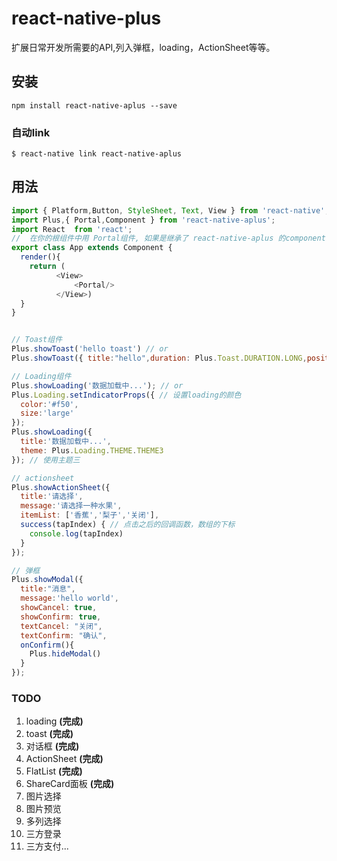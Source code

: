 # react-native-plus
扩展日常开发所需要的API,列入弹框，loading，ActionSheet等等。
## 安装

`npm install react-native-aplus --save`

### 自动link

`$ react-native link react-native-aplus`

## 用法
```javascript
import { Platform,Button, StyleSheet, Text, View } from 'react-native';
import Plus,{ Portal,Component } from 'react-native-aplus';
import React  from 'react';
//  在你的根组件中用 Portal组件, 如果是继承了 react-native-aplus 的component 则可以直接使用this.方法 来代替Plus.方法
export class App extends Component {
  render(){
    return (
          <View>
              <Portal/>
          </View>)
  }
}


// Toast组件
Plus.showToast('hello toast') // or
Plus.showToast({ title:"hello",duration: Plus.Toast.DURATION.LONG,position: Plus.Toast.POSITION.CENTER })

// Loading组件
Plus.showLoading('数据加载中...'); // or
Plus.Loading.setIndicatorProps({ // 设置loading的颜色
  color:'#f50', 
  size:'large' 
});
Plus.showLoading({
  title:'数据加载中...',
  theme: Plus.Loading.THEME.THEME3
}); // 使用主题三

// actionsheet
Plus.showActionSheet({
  title:'请选择',
  message:'请选择一种水果',
  itemList: ['香蕉','梨子','关闭'],
  success(tapIndex) { // 点击之后的回调函数，数组的下标
    console.log(tapIndex)
  }
});

// 弹框
Plus.showModal({
  title:"消息",
  message:'hello world',
  showCancel: true,
  showConfirm: true,
  textCancel: "关闭",
  textConfirm: "确认",
  onConfirm(){
    Plus.hideModal()
  }
});
```
### TODO
1. loading **(完成)**
1. toast **(完成)**
1. 对话框 **(完成)**
1. ActionSheet **(完成)**
1. FlatList **(完成)**
1. ShareCard面板 **(完成)**
1. 图片选择
1. 图片预览
1. 多列选择
1. 三方登录
1. 三方支付...
